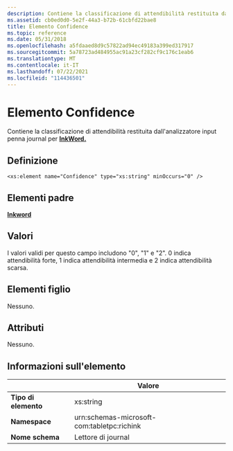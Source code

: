 ```yaml
---
description: Contiene la classificazione di attendibilità restituita dall'analizzatore input penna journal per InkWord.
ms.assetid: cb0ed0d0-5e2f-44a3-b72b-61cbfd22bae8
title: Elemento Confidence
ms.topic: reference
ms.date: 05/31/2018
ms.openlocfilehash: a5fdaaed8d9c57822ad94ec49183a399ed317917
ms.sourcegitcommit: 5a78723ad484955ac91a23cf282cf9c176c1eab6
ms.translationtype: MT
ms.contentlocale: it-IT
ms.lasthandoff: 07/22/2021
ms.locfileid: "114436501"
---
```

# <a name="confidence-element"></a>Elemento Confidence

Contiene la classificazione di attendibilità restituita dall'analizzatore input penna journal per [**InkWord.**](inkword-element.md)

## <a name="definition"></a>Definizione

``` syntax
<xs:element name="Confidence" type="xs:string" minOccurs="0" />
```

## <a name="parent-elements"></a>Elementi padre

[**Inkword**](inkword-element.md)

## <a name="values"></a>Valori

I valori validi per questo campo includono "0", "1" e "2". 0 indica attendibilità forte, 1 indica attendibilità intermedia e 2 indica attendibilità scarsa.

## <a name="child-elements"></a>Elementi figlio

Nessuno.

## <a name="attributes"></a>Attributi

Nessuno.

## <a name="element-information"></a>Informazioni sull'elemento



|                  | Valore                                      |
|------------------|--------------------------------------------|
| **Tipo di elemento** | xs:string                                  |
| **Namespace**    | urn:schemas-microsoft-com:tabletpc:richink |
| **Nome schema**  | Lettore di journal                             |



 

 

 



